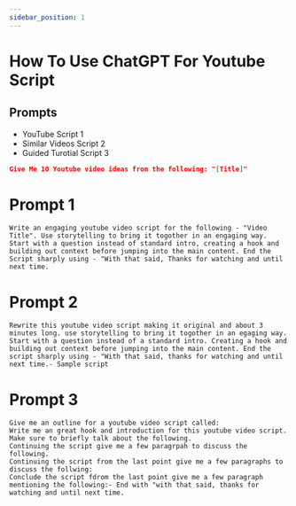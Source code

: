 ```yaml
---
sidebar_position: 1
---
```


# How To Use ChatGPT For Youtube Script

## Prompts
- YouTube Script 1
- Similar Videos Script 2
- Guided Turotial Script 3

```json
Give Me 10 Youtube video ideas from the following: "[Title]"
```

# Prompt 1
```YouTube Script#1
Write an engaging youtube video script for the following - "Video Title". Use storytelling to bring it togother in an engaging way. Start with a question instead of standard intro, creating a hook and building out context before jumping into the main content. End the Script sharply using - "With that said, Thanks for watching and until next time.
```
# Prompt 2
```YouTube Script#2
Rewrite this youtube video script making it original and about 3 minutes long. use storytelling to bring it togother in an egaging way. Start with a question instead of a standard intro. Creating a hook and building out context before jumping into the main content. End the script sharply using - "With that said, thanks for watching and until next time.- Sample script
```

# Prompt 3
```YouTube Script#3
Give me an outline for a youtube video script called:
Write me an great hook and introduction for this youtube video script. Make sure to briefly talk about the following.
Continuing the script give me a few paragrpah to discuss the following.
Continuing the script from the last point give me a few paragraphs to discuss the follwing:
Conclude the script fdrom the last point give me a few paragraph mentioning the following:- End with "with that said, thanks for watching and until next time.
```
